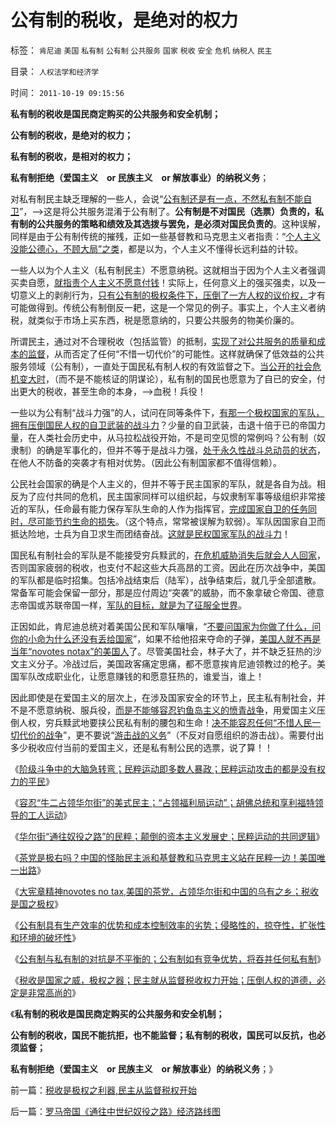 # 公有制的税收，是绝对的权力

标签： `肯尼迪` `美国` `私有制` `公有制` `公共服务` `国家` `税收` `安全` `危机` `纳税人` `民主` 

目录： `人权法学和经济学`

时间： `2011-10-19 09:15:56`

**私有制的税收是国民商定购买的公共服务和安全机制；**

**公有制的税收，是绝对的权力；**

**私有制的税收，是相对的权力；**

**私有制拒绝（爱国主义　or 民族主义　or 解放事业）的纳税义务**；

对私有制民主缺乏理解的一些人，会说“[公有制还是有一点，不然私有制不能自卫](../../../2011/10/6/南北战争到两次世界大战的各国综合国力的内在规律.md)”，——>这是将公共服务混淆于公有制了。**公有制是不对国民（选票）负责的，私有制的公共服务的策略和绩效及其选拨与罢免，是必须对国民负责的**。这种误解，同样是由于公有制传统的摧残，正如一些基督教和马克思主义者指责：“[个人主义没能公德心，不顾大局”之类](../../../2011/2/19/人权是最高尚的公德，也是最高尚的私德.md)，都是以为，个人主义不懂得长远利益的计较。

一些人以为个人主义（私有制民主）不愿意纳税。这就相当于因为个人主义者强调买卖自愿，[就指责个人主义不愿意付钱](../../../2010/5/10/华盛顿不必要品德高尚.md)！实际上，任何意义上的强买强卖，以及一切意义上的剥削行为，[只有公有制的极权条件下，压倒了一方人权的议价权，](../../../2009/9/9/人权是科斯交易成本理论的前提即议价权.md)才有可能做得到。传统公有制倒反一耙，这是一个常见的例子。事实上，个人主义者纳税，就类似于市场上买东西，税是愿意纳的，只要公共服务的物美价廉的。

所谓民主，通过对不合理税收（包括监管）的抵制，[实现了对公共服务的质量和成本的监督](../../../2009/7/14/为人民服务体现的正是人权普世的价值观.md)，从而否定了任何“不惜一切代价”的可能性。这样就确保了低效益的公共服务领域（公有制），一直处于国民私有制人权的有效监督之下。[当公开的社会危机变大时](../../../2011/1/8/当“居安思危”成为陋习.md)，（而不是不能核证的阴谋论），私有制的国民也愿意为了自已的安全，付出更大的税收，甚至生命的本身，——>血税！兵役！

一些以为公有制“战斗力强”的人，试问在同等条件下，[有那一个极权国家的军队，拥有压倒国民人权的自卫武装的战斗力](../../../2011/9/28/帝国的毁灭者！个人主义的可怕反击.md)？少量的自卫武装，击退十倍于已的帝国力量，在人类社会历史中，从马拉松战役开始，不是司空见惯的常例吗？公有制（奴隶制）的确是军事化的，但并不等于是战斗力强，[处于永久性战斗总动员的状态](../../../2009/9/30/永久性的全国全民总动员.md)，在他人不防备的突袭才有相对优势。（因此公有制国家都不值得信赖）。

公民社会国家的确是个人主义的，但并不等于民主国家的军队，就是各自为战。相反为了应付共同的危机，民主国家同样可以组织起，与奴隶制军事等级组织非常接近的军队，任命最有能力保存军队生命的人作为指挥官，[完成国家自卫的任务同时，尽可能节约生命的损失](../../../2009/12/17/正义向善的战争，和不正义的战争.md)。（这个特点，常常被误解为软弱）。军队因国家自卫而抵达险地，士兵为自卫求生而团结奋战。[这就是民权国家军队的战斗力](../../../2009/7/1/拯救小资瑞恩的八个美国大兵.md)！

国民私有制社会的军队是不能接受穷兵黩武的，[在危机威胁消失后就会人人回家](../../../2010/10/5/危机中如何“独裁”，“危机后”如何不独裁？.md)，否则国家疲弱的税收，也支付不起这些大兵高昂的工资。因此在历次战争中，美国的军队都是临时招集。包括冷战结束后（陆军），战争结束后，就几乎全部遣散。常备军可能会保留一部分，那是应付周边“突袭”的威胁，而不象拿破仑帝国、德意志帝国或苏联帝国一样，[军队的目标，就是为了征服全世界](../../../2010/9/11/罗马帝国：拥有军队的国家和拥有国家的军队.md)。

正因如此，肯尼迪总统对着美国公民和军队嚷嚷，“[不要问国家为你做了什么，问你的小命为什么还没有丢给国家](../../../2009/7/28/不要问国家对你做了什么，要问你为国家做了什么.md)”，如果不给他招来夺命的子弹，[美国人就不再是当年“novotes notax”的美国人](../../../2008/3/22/《爱国者》后谈北美独立战争的政治经济外交军事史.md)了。尽管美国社会，林子大了，并不缺乏狂热的沙文主义分子。冷战过后，美国政客痛定思痛，都不愿意挨肯尼迪领教过的枪子。美国军队改成职业化，让愿意赚钱的和愿意狂热的，谁爱当，谁上！

因此即使是在爱国主义的层次上，在涉及国家安全的环节上，民主私有制社会，并不是不愿意纳税、服兵役，[而是不能够容忍钓鱼岛主义的愤青战争](http://darthvad.blog.sohu.com/187691350.html)，用爱国主义压倒人权，穷兵黩武地要挟公民私有制的腰包和生命！[决不能容忍任何“不惜人民一切代价的战争](../../../2009/11/28/危机管理有成本边界，不值得“不惜一切代价避免危机”.md)”，更不要说“[游击战的义务](../../../2009/6/30/不惜一切代价打游击，不是人民的义务.md)”（不反对自愿组织的游击战）。需要付出多少税收应付当前的爱国主义，还是私有制公民的选票，说了算！！

《[阶级斗争中的大脑急转弯；民粹运动即多数人暴政；民粹运动攻击的都是没有权力的平民](../../../2011/10/16/阶级斗争中的大脑急转弯，攻击无权的小平民.md)》

《[容忍“牛二占领华尔街”的美式民主；“占领福利局运动”；胡佛总统和享利福特领导的工人运动](../../../2011/10/17/占领大企业，占领福利局，占领华尔街.md)》

《[华尔街“通往奴役之路”的民粹；颠倒的资本主义发展史；民粹运动的共同逻辑](../../../2011/10/17/颠倒的资本主义发展史，民粹的逻辑.md)》

《[茶党是极右吗？中国的怪胎民主派和基督教和马克思主义站在民粹一边！美国唯一出路](../../../2011/10/17/茶党是极右吗？私有制是极右吗？中产阶级是极右吗？.md)》

《[大宪章精神novotes no tax,美国的茶党，占领华尔街和中国的乌有之乡；税收是国之极权](../../../2011/10/18/NoPrivateNotax！美国茶党和中国乌有之乡.md)》

《[公有制具有生产效率的优势和成本控制效率的劣势；侵略性的，掠夺性，扩张性和环境的破坏性](../../../2011/10/18/“阶级斗争”是对平民生命财产的宣战令.md)》

《[公有制与私有制的对抗是不平衡的；公有制如有竞争优势，将吞并任何私有制](../../../2011/10/18/私人不能向国家索取，国家可以掠夺私人的一切.md)》

《[税收是国家之威，极权之器；民主就从监督税收权力开始；压倒人权的道德，必定是非常高尚的](../../../2011/10/19/税收是极权之利器,民主从监督税权开始.md)》

《**私有制的税收是国民商定购买的公共服务和安全机制；**

**公有制的税收，国民不能抗拒，也不能监督；私有制的税收，国民可以反抗，也必须监督；**

**私有制拒绝（爱国主义　or 民族主义　or 解放事业）的纳税义务**；》



前一篇：[税收是极权之利器,民主从监督税权开始](../../../2011/10/19/税收是极权之利器,民主从监督税权开始.md)

后一篇：[罗马帝国《通往中世纪奴役之路》经济路线图](../../../2011/10/19/罗马帝国《通往中世纪奴役之路》经济路线图.md)